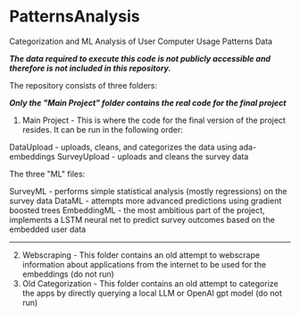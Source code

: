 # PatternsAnalysis
Categorization and ML Analysis of User Computer Usage Patterns Data

***The data required to execute this code is not publicly accessible and therefore is not included in this repository.***

The repository consists of three folders:

***Only the "Main Project" folder contains the real code for the final project***

1. Main Project - This is where the code for the final version of the project resides. It can be run in the following order:

DataUpload - uploads, cleans, and categorizes the data using ada-embeddings
SurveyUpload - uploads and cleans the survey data

The three "ML" files:

SurveyML - performs simple statistical analysis (mostly regressions) on the survey data
DataML - attempts more advanced predictions using gradient boosted trees
EmbeddingML - the most ambitious part of the project, implements a LSTM neural net to predict survey outcomes based on the embedded user data

----------------------------------------

2. Webscraping - This folder contains an old attempt to webscrape information about applications from the internet to be used for the embeddings (do not run)
3. Old Categorization - This folder contains an old attempt to categorize the apps by directly querying a local LLM or OpenAI gpt model (do not run)